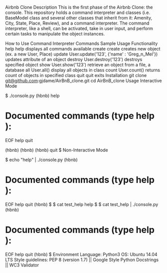 Airbnb Clone
Description
This is the first phase of the Airbnb Clone: the console. This repository holds a command interpreter and classes (i.e. BaseModel class and several other classes that inherit from it: Amenity, City, State, Place, Review), and a command interpreter. The command interpreter, like a shell, can be activated, take in user input, and perform certain tasks to manipulate the object instances.

How to Use Command Interpreter
Commands	Sample Usage	Functionality
help	help	displays all commands available
create	create <class>	creates new object (ex. a new User, Place)
update	User.update('123', {'name' : 'Greg_n_Mel'})	updates attribute of an object
destroy	User.destroy('123')	destroys specified object
show	User.show('123')	retrieve an object from a file, a database
all	User.all()	display all objects in class
count	User.count()	returns count of objects in specified class
quit	quit	exits
Installation
git clone git@github.com:gjdame/AirBnB_clone.git
cd AirBnB_clone
Usage
Interactive Mode

$ ./console.py
(hbnb) help

Documented commands (type help <topic>):
========================================
EOF  help  quit

(hbnb)
(hbnb)
(hbnb) quit
$
Non-Interactive Mode

$ echo "help" | ./console.py
(hbnb)

Documented commands (type help <topic>):
========================================
EOF  help  quit
(hbnb)
$
$ cat test_help
help
$
$ cat test_help | ./console.py
(hbnb)

Documented commands (type help <topic>):
========================================
EOF  help  quit
(hbnb)
$
Environment
Language: Python3
OS: Ubuntu 14.04 LTS
Style guidelines: PEP 8 (version 1.7) || Google Style Python Docstrings || WC3 Validator
